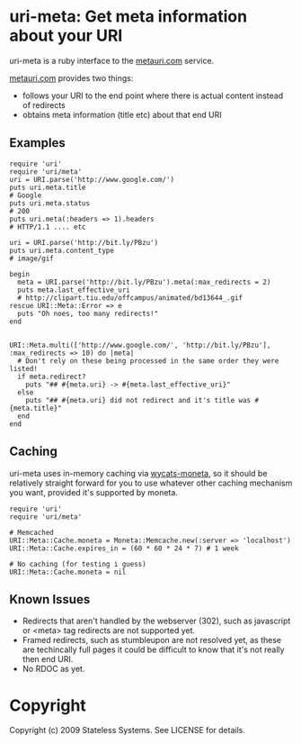 # uri-meta: Get meta information about your URI

uri-meta is a ruby interface to the [metauri.com](http://www.metauri.com/) service.

[metauri.com](http://www.metauri.com/) provides two things:

 * follows your URI to the end point where there is actual content instead of redirects
 * obtains meta information (title etc) about that end URI

## Examples

    require 'uri'
    require 'uri/meta'
    uri = URI.parse('http://www.google.com/')
    puts uri.meta.title
    # Google
    puts uri.meta.status
    # 200
    puts uri.meta(:headers => 1).headers
    # HTTP/1.1 .... etc

    uri = URI.parse('http://bit.ly/PBzu')
    puts uri.meta.content_type
    # image/gif

    begin
      meta = URI.parse('http://bit.ly/PBzu').meta(:max_redirects = 2)
      puts meta.last_effective_uri
      # http://clipart.tiu.edu/offcampus/animated/bd13644_.gif
    rescue URI::Meta::Error => e
      puts "Oh noes, too many redirects!"
    end


    URI::Meta.multi(['http://www.google.com/', 'http://bit.ly/PBzu'], :max_redirects => 10) do |meta|
      # Don't rely on these being processed in the same order they were listed!
      if meta.redirect?
        puts "## #{meta.uri} -> #{meta.last_effective_uri}"
      else
        puts "## #{meta.uri} did not redirect and it's title was #{meta.title}"
      end
    end

## Caching

uri-meta uses in-memory caching via [wycats-moneta](http://github.com/wycats/moneta), so it
should be relatively straight forward for you to use whatever other caching mechanism you want,
provided it's supported by moneta.

    require 'uri'
    require 'uri/meta'

    # Memcached
    URI::Meta::Cache.moneta = Moneta::Memcache.new(:server => 'localhost')
    URI::Meta::Cache.expires_in = (60 * 60 * 24 * 7) # 1 week

    # No caching (for testing i guess)
    URI::Meta::Cache.moneta = nil

## Known Issues

 * Redirects that aren't handled by the webserver (302), such as javascript or
   &lt;meta&gt; tag redirects are not supported yet.
 * Framed redirects, such as stumbleupon are not resolved yet, as these are
   techincally full pages it could be difficult to know that it's not really
   then end URI.
 * No RDOC as yet.

# Copyright

Copyright (c) 2009 Stateless Systems. See LICENSE for details.
